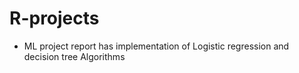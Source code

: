 # R-projects

- ML project report has implementation of Logistic regression and decision tree Algorithms
